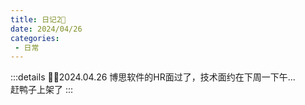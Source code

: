 ```yaml
---
title: 日记2📗
date: 2024/04/26
categories:
 - 日常
---
```

:::details ✍🏻2024.04.26
博思软件的HR面过了，技术面约在下周一下午...<br/>
赶鸭子上架了
:::
